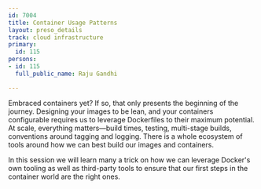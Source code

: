```yaml
---
id: 7004
title: Container Usage Patterns
layout: preso_details
track: cloud infrastructure
primary:
  id: 115
persons:
- id: 115
  full_public_name: Raju Gandhi

---
```

Embraced containers yet? If so, that only presents the beginning of the journey. Designing your images to be lean, and your containers configurable requires us to leverage Dockerfiles to their maximum potential. At scale, everything matters—build times, testing, multi-stage builds, conventions around tagging and logging. There is a whole ecosystem of tools around how we can best build our images and containers.

In this session we will learn many a trick on how we can leverage Docker's own tooling as well as third-party tools to ensure that our first steps in the container world are the right ones.


